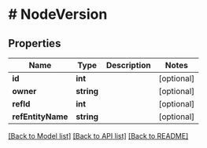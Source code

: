 # # NodeVersion

## Properties

Name | Type | Description | Notes
------------ | ------------- | ------------- | -------------
**id** | **int** |  | [optional]
**owner** | **string** |  | [optional]
**refId** | **int** |  | [optional]
**refEntityName** | **string** |  | [optional]

[[Back to Model list]](../../README.md#models) [[Back to API list]](../../README.md#endpoints) [[Back to README]](../../README.md)

